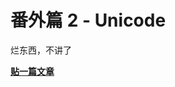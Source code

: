 # 番外篇 2 - Unicode

烂东西，不讲了

[**贴一篇文章**](https://github.com/FrankHB/pl-docs/blob/master/zh-CN/criticisms-on-UTF-8-everywhere-manifesto.md)
